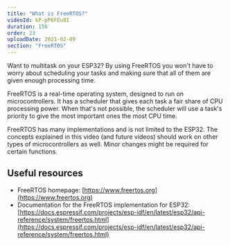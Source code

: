 ```yaml
---
title: "What is FreeRTOS?"
videoId: kP-pP6FEu8I
duration: 156
order: 23
uploadDate: 2021-02-09
section: "FreeRTOS"
---
```


Want to multitask on your ESP32? By using FreeRTOS you won't have to worry about scheduling your tasks and making sure that all of them are given enough processing time.

FreeRTOS is a real-time operating system, designed to run on microcontrollers. It has a scheduler that gives each task a fair share of CPU processing power. When that's not possible, the scheduler will use a task's priority to give the most important ones the most CPU time.

FreeRTOS has many implementations and is not limited to the ESP32. The concepts explained in this video (and future videos) should work on other types of microcontrollers as well. Minor changes might be required for certain functions.

## Useful resources

* FreeRTOS homepage: [https://www.freertos.org](https://www.freertos.org)
* Documentation for the FreeRTOS implementation for ESP32: [https://docs.espressif.com/projects/esp-idf/en/latest/esp32/api-reference/system/freertos.html](https://docs.espressif.com/projects/esp-idf/en/latest/esp32/api-reference/system/freertos.html)

